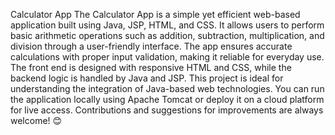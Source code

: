 Calculator App The Calculator App is a simple yet efficient web-based application built using Java, JSP, HTML, and CSS. 
It allows users to perform basic arithmetic operations such as addition, subtraction, multiplication, and division through a user-friendly interface. 
The app ensures accurate calculations with proper input validation, making it reliable for everyday use. 
The front end is designed with responsive HTML and CSS, while the backend logic is handled by Java and JSP. 
This project is ideal for understanding the integration of Java-based web technologies. 
You can run the application locally using Apache Tomcat or deploy it on a cloud platform for live access. 
Contributions and suggestions for improvements are always welcome! 😊
